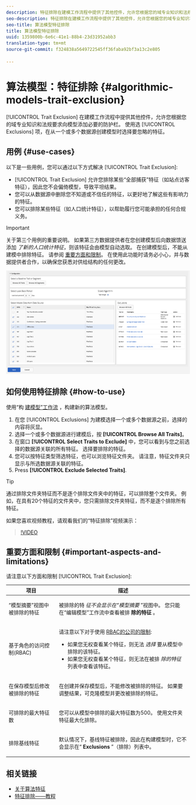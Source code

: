 ```yaml
---
description: 特征排除在建模工作流程中提供了其他控件，允许您根据您的域专业知识和法规要求向模型添加必要的防护栏。 使用“排除”选项，在从一个或多个数据源创建模型时选择要忽略的特征。
seo-description: 特征排除在建模工作流程中提供了其他控件，允许您根据您的域专业知识和法规要求向模型添加必要的防护栏。 使用“排除”选项，在从一个或多个数据源创建模型时选择要忽略的特征。
seo-title: 算法模型特征排除
title: 算法模型特征排除
uuid: 1359800b-6e6c-41e1-88b4-23d31952abb3
translation-type: tm+mt
source-git-commit: f324838a5649722545ff36faba92bf3a13c2e805

---
```



#  算法模型：特征排除 {#algorithmic-models-trait-exclusion}

[!UICONTROL Trait Exclusion] 在建模工作流程中提供其他控件，允许您根据您的域专业知识和法规要求向模型添加必要的防护栏。 使用选 [!UICONTROL Exclusions] 项，在从一个或多个数据源创建模型时选择要忽略的特征。

## 用例 {#use-cases}

以下是一些用例，您可以通过以下方式解决 [!UICONTROL Trait Exclusion]:

* [!UICONTROL Trait Exclusion] 允许您排除某些“全部捕获”特征（如站点访客特征），因此您不会偏倚模型，导致平坦结果。
* 您可以从数据源中删除您不知道或不信任的特征，以更好地了解这些有影响力的特征。
* 您可以排除某些特征（如人口统计特征），以帮助履行您可能承担的任何合规义务。

>[!IMPORTANT]
>
>关于第三个用例的重要说明。 如果第三方数据提供者在您创建模型后向数据馈送添加 *了新的人口统计特征*，则该特征会由模型自动选取。 在创建模型后，不能从建模中排除特征。 请参阅 [重要方面和限制](../../features/algorithmic-models/trait-exclusion-algo-models.md#important-aspects-and-limitations)。 在使用此功能时请务必小心，并与数据提供者合作，以确保您获悉对供给结构的任何更改。

![](assets/lam_exclude_traits.png)

## 如何使用特征排除 {#how-to-use}

使用“构 [建模型”工作流](../../features/algorithmic-models/create-model.md#build-model) ，构建新的算法模型。

1. 在您 [!UICONTROL Exclusions] 为建模选择一个或多个数据源之前，选择的内容将灰显。
2. 选择一个或多个数据源进行建模后，按 **[!UICONTROL Browse All Traits]**。
3. 在窗口 **[!UICONTROL Select Traits to Exclude]** 中，您可以看到与您之前选择的数据源关联的所有特征。 选择要排除的特征。
4. 您可以按特征类型筛选特征，也可以浏览特征文件夹。 请注意，特征文件夹只显示与所选数据源关联的特征。
5. Press **[!UICONTROL Exclude Selected Traits]**.

>[!TIP]
>
>通过排除文件夹特征而不是逐个排除文件夹中的特征，可以排除整个文件夹。 例如，在具有20个特征的文件夹中，您只需排除文件夹特征，而不是逐个排除所有特征。

如果您喜欢视频教程，请观看我们的“特征排除”视频演示：

>[!VIDEO](https://video.tv.adobe.com/v/25569/?quality=12&captions=chi_hans)

## 重要方面和限制 {#important-aspects-and-limitations}

请注意以下方面和限制 [!UICONTROL Trait Exclusion]:

<table id="table_BA5C3545BC9E4717BD567B00C803AA53"> 
 <thead> 
  <tr> 
   <th colname="col1" class="entry"> 项目 </th> 
   <th colname="col2" class="entry"> 描述 </th>
  </tr> 
 </thead>
 <tbody> 
  <tr> 
   <td colname="col1"> <p>“模型摘要”视图中被排除的特征 </p> </td>
   <td colname="col2"> <p>被排除的特 <i>征不会显示在“模型摘要</i> ”视图中。 您只能在“编辑模型”工作流中查看被排 <b><span class="uicontrol"> 除的特征</span></b> 。 </p> </td>
  </tr> 
  <tr> 
   <td colname="col1"> <p>基于角色的访问控制(RBAC) </p> </td>
   <td colname="col2"> <p>请注意以下对于使用 <a href="../../features/administration/administration-overview.md#administration"> RBAC的公司的限制</a>: </p> <p>
     <ul id="ul_38A4056C235B428C822EA4A353893786"> 
      <li id="li_2624FB35581F4807B8530910D63FFDBF">如果您无权查看某个特征，则无法 <i>选择</i> 要从模型中排除的该特征。 </li>
      <li id="li_3FD7A12AAAA8462EA84A760C05F20379">如果您无权查看某个特征，则无法在被排 <i>除的特征</i> 列表中查看该特征。 </li>
     </ul> </p> </td>
  </tr> 
  <tr> 
   <td colname="col1"> <p>在保存模型后修改被排除的特征 </p> </td>
   <td colname="col2"> <p>在创建并保存模型后，不能修改被排除的特征。 如果要调整结果，可克隆模型并更改被排除的特征。 </p> </td>
  </tr> 
  <tr> 
   <td colname="col1"> <p>可排除的最大特征数 </p> </td>
   <td colname="col2"> <p>您可以从模型中排除的最大特征数为500。 使用文件夹特征最大化排除。 </p> </td>
  </tr> 
  <tr> 
   <td colname="col1"> <p>排除基线特征 </p> </td>
   <td colname="col2"> <p>默认情况下，基线特征被排除，因此在构建模型时，它不会显示在“ <b><span class="uicontrol"> Exclusions</span></b> ”（排除）列表中。 </p> </td>
  </tr>
 </tbody>
</table>

## 相关链接

* [关于算法特征](/help/using/features/algorithmic-models/understanding-models.md)
* [特征排除——教程](https://helpx.adobe.com/audience-manager/kt/using/excluding-traits-look-alike-model-feature-video-use.html)